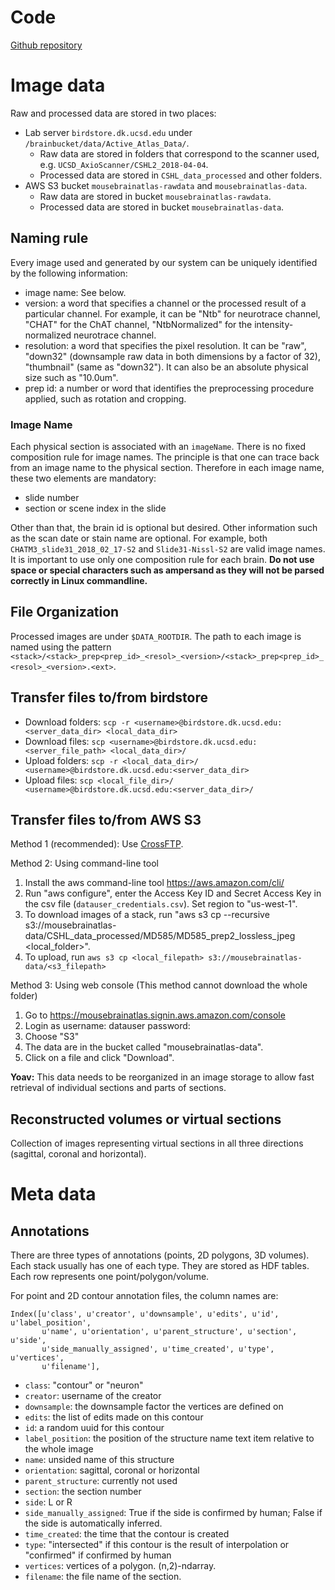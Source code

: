 Code
=======

[Github repository](https://github.com/mistycheney/MouseBrainAtlas)

Image data
==========

Raw and processed data are stored in two places:
- Lab server `birdstore.dk.ucsd.edu` under `/brainbucket/data/Active_Atlas_Data/`. 
  - Raw data are stored in folders that correspond to the scanner used, e.g. `UCSD_AxioScanner/CSHL2_2018-04-04`.
  - Processed data are stored in `CSHL_data_processed` and other folders.
- AWS S3 bucket `mousebrainatlas-rawdata` and `mousebrainatlas-data`.
  - Raw data are stored in bucket `mousebrainatlas-rawdata`.
  - Processed data are stored in bucket `mousebrainatlas-data`.
       
## Naming rule ##

Every image used and generated by our system can be uniquely identified by the following information:
- image name: See below.
- version: a word that specifies a channel or the processed result of a particular channel. For example, it can be "Ntb" for neurotrace channel, "CHAT" for the ChAT channel, "NtbNormalized" for the intensity-normalized neurotrace channel.
- resolution: a word that specifies the pixel resolution. It can be "raw", "down32" (downsample raw data in both dimensions by a factor of 32), "thumbnail" (same as "down32"). It can also be an absolute physical size such as "10.0um".
- prep id: a number or word that identifies the preprocessing procedure applied, such as rotation and cropping.

### Image Name ###

Each physical section is associated with an `imageName`.
There is no fixed composition rule for image names.
The principle is that one can trace back from an image name to the physical section. Therefore in each image name, these two elements are mandatory:
- slide number
- section or scene index in the slide

Other than that, the brain id is optional but desired. Other information such as the scan date or stain name are optional.
For example, both `CHATM3_slide31_2018_02_17-S2` and `Slide31-Nissl-S2` are valid image names.
It is important to use only one composition rule for each brain. **Do not use space or special characters such as ampersand as they will not be parsed correctly in Linux commandline.**

## File Organization ##

Processed images are under `$DATA_ROOTDIR`. The path to each image is named using the pattern `<stack>/<stack>_prep<prep_id>_<resol>_<version>/<stack>_prep<prep_id>_<resol>_<version>.<ext>`.

## Transfer files to/from birdstore

- Download folders: `scp -r <username>@birdstore.dk.ucsd.edu:<server_data_dir> <local_data_dir>`
- Download files: `scp <username>@birdstore.dk.ucsd.edu:<server_file_path> <local_data_dir>/`
- Upload folders: `scp -r <local_data_dir>/ <username>@birdstore.dk.ucsd.edu:<server_data_dir>`
- Upload files: `scp <local_file_dir>/ <username>@birdstore.dk.ucsd.edu:<server_data_dir>/`

## Transfer files to/from AWS S3

Method 1 (recommended): Use [CrossFTP](http://www.crossftp.com/).

Method 2: Using command-line tool
1. Install the aws command-line tool https://aws.amazon.com/cli/
2. Run "aws configure", enter the Access Key ID and Secret Access Key in the csv file (`datauser_credentials.csv`). Set region to "us-west-1".
3. To download images of a stack, run "aws s3 cp --recursive s3://mousebrainatlas-data/CSHL_data_processed/MD585/MD585_prep2_lossless_jpeg <local_folder>". 
4. To upload, run `aws s3 cp <local_filepath> s3://mousebrainatlas-data/<s3_filepath>`

Method 3: Using web console (This method cannot download the whole folder)
1. Go to https://mousebrainatlas.signin.aws.amazon.com/console
2. Login as 
username: datauser
password: <no passwords in github>
3. Choose "S3"
4. The data are in the bucket called "mousebrainatlas-data". 
5. Click on a file and click "Download".

**Yoav:** This data needs to be reorganized in an image storage to allow fast retrieval of individual sections and parts of sections.

## Reconstructed volumes or virtual sections
Collection of images representing virtual sections in all three directions (sagittal, coronal and horizontal).

Meta data
===

Annotations
-----------

There are three types of annotations (points, 2D polygons, 3D volumes). Each stack usually has one of each type.
They are stored as HDF tables. Each row represents one point/polygon/volume.

For point and 2D contour annotation files, the column names are:
```
Index([u'class', u'creator', u'downsample', u'edits', u'id', u'label_position',
       u'name', u'orientation', u'parent_structure', u'section', u'side',
       u'side_manually_assigned', u'time_created', u'type', u'vertices',
       u'filename'],
```

- `class`: "contour" or "neuron"
- `creator`: username of the creator
- `downsample`: the downsample factor the vertices are defined on
- `edits`: the list of edits made on this contour
- `id`: a random uuid for this contour
- `label_position`: the position of the structure name text item relative to the whole image
- `name`: unsided name of this structure
- `orientation`: sagittal, coronal or horizontal
- `parent_structure`: currently not used
- `section`: the section number
- `side`: L or R
- `side_manually_assigned`: True if the side is confirmed by human; False if the side is automatically inferred.
- `time_created`: the time that the contour is created
- `type`: "intersected" if this contour is the result of interpolation or "confirmed" if confirmed by human
- `vertices`: vertices of a polygon. (n,2)-ndarray.
- `filename`: the file name of the section.
